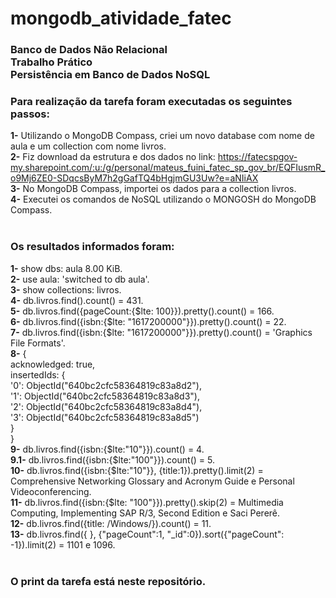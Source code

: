 <h1>mongodb_atividade_fatec</h1>

<h3>Banco de Dados Não Relacional<br>
Trabalho Prático<br>
Persistência em Banco de Dados NoSQL</h3>

<h3>Para realização da tarefa foram executadas os seguintes passos:</h3>

**1-** Utilizando o MongoDB Compass, criei um novo database com nome de aula e um collection com nome livros.<br>
**2-** Fiz download da estrutura e dos dados no link: https://fatecspgov-my.sharepoint.com/:u:/g/personal/mateus_fuini_fatec_sp_gov_br/EQFIusmR_o9Mj6ZE0-SDqcsByM7h2gGafTQ4bHgjmGU3Uw?e=aNIiAX<br>
**3-** No MongoDB Compass, importei os dados para a collection livros.<br>
**4-** Executei os comandos de NoSQL utilizando o MONGOSH do MongoDB Compass.<br><br>

<h3>Os resultados informados foram:</h3>


**1-** show dbs: aula 8.00 KiB.<br>
**2-** use aula: 'switched to db aula'.<br>
**3-** show collections: livros.<br>
**4-** db.livros.find().count() = 431.<br>
**5-** db.livros.find({pageCount:{$lte: 100}}).pretty().count() = 166.<br>
**6-** db.livros.find({isbn:{$lte: "1617200000"}}).pretty().count() = 22.<br>
**7-** db.livros.find({isbn:{$lte: "1617200000"}}).pretty().count() = 'Graphics File Formats'.<br>
**8-** {<br>
  acknowledged: true,<br>
  insertedIds: {<br>
    '0': ObjectId("640bc2cfc58364819c83a8d2"),<br>
    '1': ObjectId("640bc2cfc58364819c83a8d3"),<br>
    '2': ObjectId("640bc2cfc58364819c83a8d4"),<br>
    '3': ObjectId("640bc2cfc58364819c83a8d5")<br>
  }<br>
}<br>
**9-** db.livros.find({isbn:{$lte:"10"}}).count() = 4.<br>
**9.1-** db.livros.find({isbn:{$lte:"100"}}).count() = 5.<br>
**10-** db.livros.find({isbn:{$lte:"10"}}, {title:1}).pretty().limit(2) = Comprehensive Networking Glossary and Acronym Guide e Personal Videoconferencing. <br>
**11-** db.livros.find({isbn:{$lte: "100"}}).pretty().skip(2) = Multimedia Computing, Implementing SAP R/3, Second Edition e Saci Pererê.<br>
**12-** db.livros.find({title: /Windows/}).count() = 11.<br>
**13-** db.livros.find({ }, {"pageCount":1, "_id":0}).sort({"pageCount": -1}).limit(2) = 1101 e 1096. <br><br>

<h3>O print da tarefa está neste repositório.</h3>
